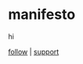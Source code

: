 # manifesto

hi

[follow](https://www.instagram.com/tomthedrawer/) | [support](ko-fi.com/tomthedrawer)
